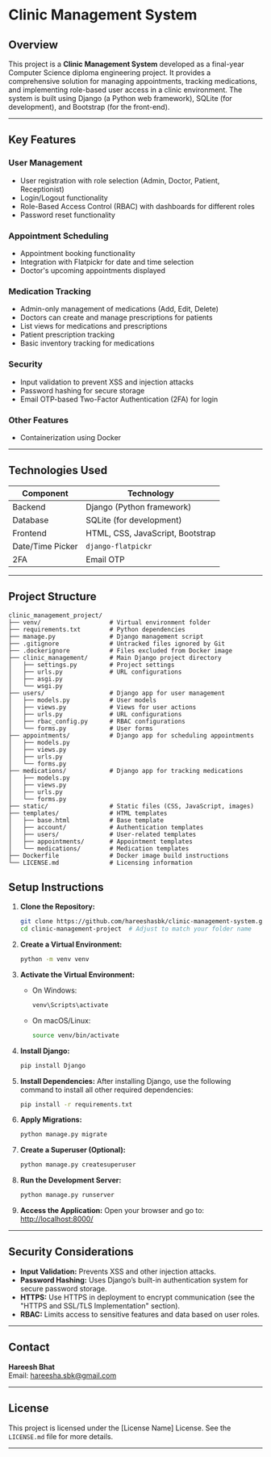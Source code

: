 # Clinic Management System

## Overview

This project is a **Clinic Management System** developed as a final-year Computer Science diploma engineering project. It provides a comprehensive solution for managing appointments, tracking medications, and implementing role-based user access in a clinic environment. The system is built using Django (a Python web framework), SQLite (for development), and Bootstrap (for the front-end).

---

## Key Features

### User Management
- User registration with role selection (Admin, Doctor, Patient, Receptionist)
- Login/Logout functionality
- Role-Based Access Control (RBAC) with dashboards for different roles
- Password reset functionality

### Appointment Scheduling
- Appointment booking functionality
- Integration with Flatpickr for date and time selection
- Doctor's upcoming appointments displayed

### Medication Tracking
- Admin-only management of medications (Add, Edit, Delete)
- Doctors can create and manage prescriptions for patients
- List views for medications and prescriptions
- Patient prescription tracking
- Basic inventory tracking for medications

### Security
- Input validation to prevent XSS and injection attacks
- Password hashing for secure storage
- Email OTP-based Two-Factor Authentication (2FA) for login

### Other Features
- Containerization using Docker

---

## Technologies Used

| **Component**        | **Technology**           |
|-----------------------|--------------------------|
| Backend              | Django (Python framework)|
| Database             | SQLite (for development) |
| Frontend             | HTML, CSS, JavaScript, Bootstrap |
| Date/Time Picker     | `django-flatpickr`       |
| 2FA                  | Email OTP                |

---

## Project Structure

```
clinic_management_project/
├── venv/                   # Virtual environment folder
├── requirements.txt        # Python dependencies
├── manage.py               # Django management script
├── .gitignore              # Untracked files ignored by Git
├── .dockerignore           # Files excluded from Docker image
├── clinic_management/      # Main Django project directory
│   ├── settings.py         # Project settings
│   ├── urls.py             # URL configurations
│   ├── asgi.py
│   └── wsgi.py
├── users/                  # Django app for user management
│   ├── models.py           # User models
│   ├── views.py            # Views for user actions
│   ├── urls.py             # URL configurations
│   ├── rbac_config.py      # RBAC configurations
│   └── forms.py            # User forms
├── appointments/           # Django app for scheduling appointments
│   ├── models.py
│   ├── views.py
│   ├── urls.py
│   └── forms.py
├── medications/            # Django app for tracking medications
│   ├── models.py
│   ├── views.py
│   ├── urls.py
│   └── forms.py
├── static/                 # Static files (CSS, JavaScript, images)
├── templates/              # HTML templates
│   ├── base.html           # Base template
│   ├── account/            # Authentication templates
│   ├── users/              # User-related templates
│   ├── appointments/       # Appointment templates
│   └── medications/        # Medication templates
├── Dockerfile              # Docker image build instructions
└── LICENSE.md              # Licensing information
```


## Setup Instructions

1. **Clone the Repository:**
   ```bash
   git clone https://github.com/hareeshasbk/clinic-management-system.git
   cd clinic-management-project  # Adjust to match your folder name
   ```

2. **Create a Virtual Environment:**
   ```bash
   python -m venv venv
   ```

3. **Activate the Virtual Environment:**
   - On Windows:
     ```bash
     venv\Scripts\activate
     ```
   - On macOS/Linux:
     ```bash
     source venv/bin/activate
     ```

4. **Install Django:**
   ```bash
   pip install Django
   ```

5. **Install Dependencies:**
   After installing Django, use the following command to install all other required dependencies:
   ```bash
   pip install -r requirements.txt
   ```

6. **Apply Migrations:**
   ```bash
   python manage.py migrate
   ```

7. **Create a Superuser (Optional):**
   ```bash
   python manage.py createsuperuser
   ```

8. **Run the Development Server:**
   ```bash
   python manage.py runserver
   ```

9. **Access the Application:**
   Open your browser and go to: [http://localhost:8000/](http://localhost:8000/)

---

## Security Considerations

- **Input Validation:** Prevents XSS and other injection attacks.
- **Password Hashing:** Uses Django’s built-in authentication system for secure password storage.
- **HTTPS:** Use HTTPS in deployment to encrypt communication (see the "HTTPS and SSL/TLS Implementation" section).
- **RBAC:** Limits access to sensitive features and data based on user roles.

---

## Contact

**Hareesh Bhat**  
Email: [hareesha.sbk@gmail.com](mailto:hareesha.sbk@gmail.com)

---

## License

This project is licensed under the [License Name] License. See the `LICENSE.md` file for more details.

---
